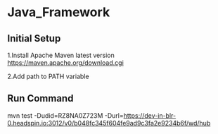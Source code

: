 # Java_Framework


## Initial Setup
1.Install Apache Maven latest version
https://maven.apache.org/download.cgi

2.Add path to PATH variable



## Run Command
mvn test -Dudid=RZ8NA0Z723M -Durl=https://dev-in-blr-0.headspin.io:3012/v0/b048fc345f604fe9ad9c3fa2e9234b6f/wd/hub



